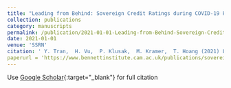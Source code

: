 ```yaml
---
title: "Leading from Behind: Sovereign Credit Ratings during COVID-19 Pandemic"
collection: publications
category: manuscripts
permalink: /publication/2021-01-01-Leading-from-Behind-Sovereign-Credit-Ratings-during-COVID-19-Pandemic
date: 2021-01-01
venue: 'SSRN'
citation: ' Y. Tran,  H. Vu,  P. Klusak,  M. Kramer,  T. Hoang (2021) Leading from Behind: Sovereign Credit Ratings during COVID-19 Pandemic. <i>SSRN</i>.'
paperurl = 'https://www.bennettinstitute.cam.ac.uk/publications/sovereign-credit-ratings/'
---
```

Use [Google Scholar](https://scholar.google.com/scholar?q=Leading+from+Behind:+Sovereign+Credit+Ratings+during+COVID+19+Pandemic){:target="_blank"} for full citation

